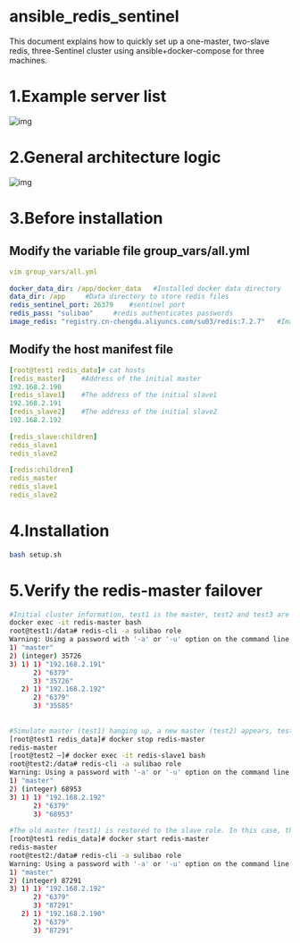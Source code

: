 # ansible_redis_sentinel
This document explains how to quickly set up a one-master, two-slave redis, three-Sentinel cluster using ansible+docker-compose for three machines.
# 1.Example server list

![img](https://i-blog.csdnimg.cn/direct/7d22a7a3ef7d4e4a9ed3bc100541db73.png)

# 2.General architecture logic

![img](https://i-blog.csdnimg.cn/direct/5046d57775684d5d8a9b6e92e3e6afa6.png)

# 3.Before installation

## Modify the variable file group_vars/all.yml

```yaml
vim group_vars/all.yml
 
docker_data_dir: /app/docker_data   #Installed docker data directory
data_dir: /app     #Data directory to store redis files
redis_sentinel_port: 26379    #sentinel port
redis_pass: "sulibao"     #redis authenticates passwords
image_redis: "registry.cn-chengdu.aliyuncs.com/su03/redis:7.2.7"   #Image used by redis and sentinel
```

## Modify the host manifest file

```yaml
[root@test1 redis_data]# cat hosts 
[redis_master]    #Address of the initial master
192.168.2.190
[redis_slave1]    #The address of the initial slave1
192.168.2.191 
[redis_slave2]    #The address of the initial slave2
192.168.2.192
 
[redis_slave:children]
redis_slave1
redis_slave2
 
[redis:children]
redis_master
redis_slave1
redis_slave2
```

# 4.Installation

```sh
bash setup.sh
```

# 5.Verify the redis-master failover

```sh
#Initial cluster information, test1 is the master, test2 and test3 are the slaves
docker exec -it redis-master bash
root@test1:/data# redis-cli -a sulibao role
Warning: Using a password with '-a' or '-u' option on the command line interface may not be safe.
1) "master"
2) (integer) 35726
3) 1) 1) "192.168.2.191"
      2) "6379"
      3) "35726"
   2) 1) "192.168.2.192"
      2) "6379"
      3) "35585"
 
 
#Simulate master (test1) hanging up, a new master (test2) appears, test3 is still a slave
[root@test1 redis_data]# docker stop redis-master
redis-master
[root@test2 ~]# docker exec -it redis-slave1 bash
root@test2:/data# redis-cli -a sulibao role
Warning: Using a password with '-a' or '-u' option on the command line interface may not be safe.
1) "master"
2) (integer) 68953
3) 1) 1) "192.168.2.192"
      2) "6379"
      3) "68953"
 
#The old master (test1) is restored to the slave role. In this case, the master is test2, and test1 and test3 are slaves
[root@test1 redis_data]# docker start redis-master
redis-master
root@test2:/data# redis-cli -a sulibao role
Warning: Using a password with '-a' or '-u' option on the command line interface may not be safe.
1) "master"
2) (integer) 87291
3) 1) 1) "192.168.2.192"
      2) "6379"
      3) "87291"
   2) 1) "192.168.2.190"
      2) "6379"
      3) "87291"
```